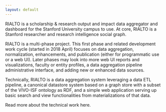 ```yaml
---
layout: default
---
```


RIALTO is a scholarship & research output and impact data aggregator and dashboard for the Stanford University campus to use. At core, RIALTO is a Stanford researcher and research intelligence social graph.

RIALTO is a multi-phase project. This first phase and related development work cycle (started in 2018 April) focuses on data aggregation, normalization, enhancements, and publication (either for programmatic use or a web UI). Later phases may look into more web UI reports and visualizations, faculty or entity profiles, a data aggregation pipeline administrative interface, and adding new or enhanced data sources.

Technically, RIALTO is a data aggregation system leveraging a data ETL pipeline, a canonical datastore system based on a graph store with a subset of the VIVO-ISF ontology as RDF, and a simple web application serving up basic search and view functionalities from materializations of that data.

Read more about the technical work here. 
